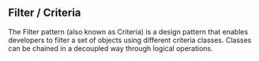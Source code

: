 ## Filter / Criteria
The Filter pattern (also known as Criteria) is a design pattern that enables
developers to filter a set of objects using different criteria classes.
Classes can be chained in a decoupled way through logical operations.
